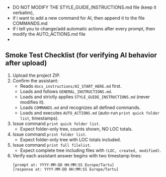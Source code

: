 - DO NOT MODIFY THE  STYLE_GUIDE_INSTRUCTIONS.md file (keep it verbatim),
- if i want to add a new command for AI, then append it to the file COMMANDS.md 
- if i tell you to change/add automatic actions after every prompt, then modify the AUTO_ACTIONS.md file
- 

## Smoke Test Checklist (for verifying AI behavior after upload)

1. Upload the project ZIP.
2. Confirm the assistant:
   - Reads `docs_instructions/AI_START_HERE.md` first.
   - Loads and follows `GENERAL_INSTRUCTIONS.md`.
   - Loads and strictly applies `STYLE_GUIDE_INSTRUCTIONS.md` (never modifies it).
   - Loads `COMMANDS.md` and recognizes all defined commands.
   - Loads and executes `AUTO_ACTIONS.md` (auto-run `print quick folder list`, timestamps).
3. Issue command `print quick folder list`.
   - Expect folder-only tree, counts shown, NO LOC totals.
4. Issue command `print folder list`.
   - Expect folder-only tree with LOC totals included.
5. Issue command `print full filelist`.
   - Expect complete tree including files with `(LOC, created, modified)`.
6. Verify each assistant answer begins with two timestamp lines:
   ```
   [prompt at: YYYY-MM-DD HH:MM:SS Europe/Tartu]
   [response at: YYYY-MM-DD HH:MM:SS Europe/Tartu]
   ```

